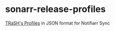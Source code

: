 # sonarr-release-profiles

[TRaSH's Profiles](https://trash-guides.info/Sonarr/Sonarr-Release-Profile-RegEx/) in JSON format for Notifiarr Sync
